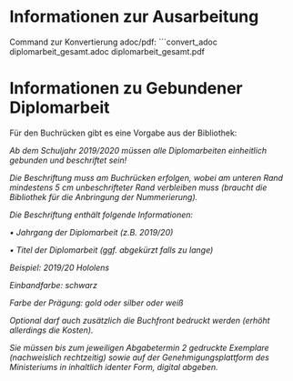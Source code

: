 # Informationen zur Ausarbeitung

Command zur Konvertierung adoc/pdf:  ```convert_adoc diplomarbeit_gesamt.adoc diplomarbeit_gesamt.pdf

# Informationen zu Gebundener Diplomarbeit

Für den Buchrücken gibt es eine Vorgabe aus der Bibliothek:

*Ab dem Schuljahr 2019/2020 müssen alle Diplomarbeiten einheitlich gebunden und beschriftet sein!*

*Die Beschriftung muss am Buchrücken erfolgen, wobei am unteren Rand mindestens 5 cm unbeschrifteter Rand verbleiben muss (braucht die Bibliothek für die Anbringung der Nummerierung).*

*Die Beschriftung enthält folgende Informationen:*

*•              Jahrgang der Diplomarbeit (z.B. 2019/20)*

*•              Titel der Diplomarbeit (ggf. abgekürzt falls zu lange)*

*Beispiel:   2019/20   Hololens*

*Einbandfarbe: schwarz*

*Farbe der Prägung: gold oder silber oder weiß*

*Optional darf auch zusätzlich die Buchfront bedruckt werden (erhöht allerdings die Kosten).*

*Sie müssen bis zum jeweiligen Abgabetermin 2 gedruckte Exemplare (nachweislich rechtzeitig) sowie auf der Genehmigungsplattform des Ministeriums in inhaltlich identer Form, digital abgeben.*

